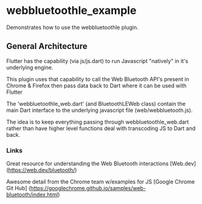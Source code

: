 # webbluetoothle_example

Demonstrates how to use the webbluetoothle plugin.

## General Architecture

Flutter has the capability (via js/js.dart) to run Javascript "natively" in it's underlying engine.

This plugin uses that capability to call the Web Bluetooth API's present in Chrome & Firefox then pass data back to Dart where it can be used with Flutter

The 'webbluetoothle_web.dart' (and BluetoothLEWeb class) contain the main Dart interface 
to the underlying javascript file (web/webbluetooth.js). 

The idea is to keep everything passing through webbluetoothle_web.dart rather than have higher level functions deal with transcoding JS to Dart and back.


### Links
Great resource for understanding the Web Bluetooth interactions
[Web.dev] (https://web.dev/bluetooth/)

Awesome detail from the Chrome team w/examples for JS
[Google Chrome Git Hub] (https://googlechrome.github.io/samples/web-bluetooth/index.html)
